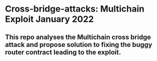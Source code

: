 # Cross-bridge-attacks: Multichain Exploit January 2022

## This repo analyses the Multichain cross bridge attack and propose solution to fixing the buggy router contract leading to the exploit.
